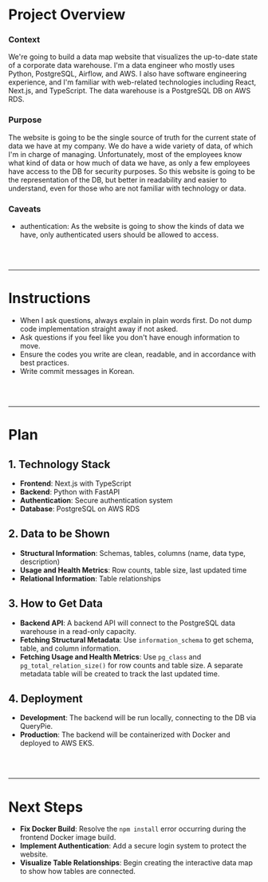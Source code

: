 # Project Overview

### Context</br>

We're going to build a data map website that visualizes the up-to-date state of a corporate data warehouse. I'm a
data engineer who mostly uses Python, PostgreSQL, Airflow, and AWS. I also have software engineering experience, and
I'm familiar with web-related technologies including React, Next.js, and TypeScript. The data warehouse is a
PostgreSQL DB on AWS RDS.

### Purpose</br>

The website is going to be the single source of truth for the current state of data we have at my company. We do have
a wide variety of data, of which I'm in charge of managing. Unfortunately, most of the employees know what kind of
data or how much of data we have, as only a few employees have access to the DB for security purposes. So this
website is going to be the representation of the DB, but better in readability and easier to understand, even for those
who are not familiar with technology or data.

### Caveats
- authentication: As the website is going to show the kinds of data we have, only authenticated users should be allowed to access. 

<br/><br/>
<hr>

# Instructions
- When I ask questions, always explain in plain words first. Do not dump code implementation straight away if not asked.
- Ask questions if you feel like you don't have enough information to move.
- Ensure the codes you write are clean, readable, and in accordance with best practices.
- Write commit messages in Korean.

<br/><br/>
<hr>

# Plan

## 1. Technology Stack
- **Frontend**: Next.js with TypeScript
- **Backend**: Python with FastAPI
- **Authentication**: Secure authentication system
- **Database**: PostgreSQL on AWS RDS

## 2. Data to be Shown
- **Structural Information**: Schemas, tables, columns (name, data type, description)
- **Usage and Health Metrics**: Row counts, table size, last updated time
- **Relational Information**: Table relationships

## 3. How to Get Data
- **Backend API**: A backend API will connect to the PostgreSQL data warehouse in a read-only capacity.
- **Fetching Structural Metadata**: Use `information_schema` to get schema, table, and column information.
- **Fetching Usage and Health Metrics**: Use `pg_class` and `pg_total_relation_size()` for row counts and table size. A separate metadata table will be created to track the last updated time.

## 4. Deployment
- **Development**: The backend will be run locally, connecting to the DB via QueryPie.
- **Production**: The backend will be containerized with Docker and deployed to AWS EKS.

<br/><br/>
<hr>

# Next Steps

- **Fix Docker Build**: Resolve the `npm install` error occurring during the frontend Docker image build.
- **Implement Authentication**: Add a secure login system to protect the website.
- **Visualize Table Relationships**: Begin creating the interactive data map to show how tables are connected.

